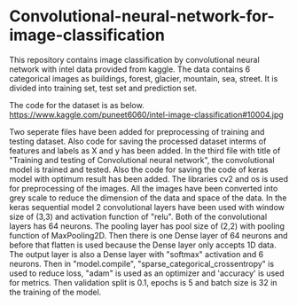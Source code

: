 # Convolutional-neural-network-for-image-classification

This repository contains image classification by convolutional neural network with intel data provided from kaggle.
The data contains 6 categorical images as buildings, forest, glacier, mountain, sea, street. It is divided into training set, test set and prediction set.
     
The code for the dataset is as below.
https://www.kaggle.com/puneet6060/intel-image-classification#10004.jpg

Two seperate files have been added for preprocessing of training and testing dataset. 
Also code for saving the processed dataset interms of features and labels as X and y has been added.
In the third file with title of "Training and testing of Convolutional neural network", the convolutional model is trained and tested. Also the code for saving the code of keras model with optimum result has been added.
The libraries cv2 and os is used for preprocessing of the images. All the images have been converted into grey scale to reduce the dimension of the data and space of the data. 
In the keras sequential model 2 convolutional layers have been used with window size of (3,3) and activation function of      "relu". Both of the convolutional layers has 64 neurons. The pooling layer has pool size of (2,2) with pooling function of MaxPooling2D. Then there is one Dense layer of 64 neurons and before that flatten is used because the Dense layer only accepts 1D data. The output layer is also a Dense layer with "softmax" activation and 6 neurons. Then in "model.compile", "sparse_categorical_crossentropy" is used to reduce loss, "adam" is used as an optimizer and 'accuracy' is used for metrics. Then validation split is 0.1, epochs is 5 and batch size is 32 in the training of the model.
